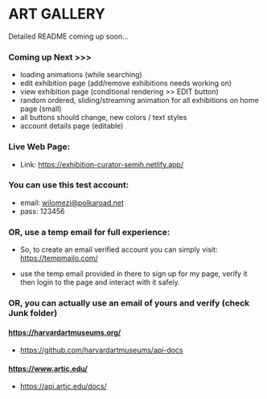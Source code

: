 # ART GALLERY

Detailed README coming up soon...

### Coming up Next >>>

- loading animations (while searching)
- edit exhibition page (add/remove exhibitions needs working on)
- view exhibition page (conditional rendering >> EDIT button)
- random ordered, sliding/streaming animation for all exhibitions on home page (small)
- all buttons should change, new colors / text styles
- account details page (editable)

### Live Web Page:

- Link:
  https://exhibition-curator-semih.netlify.app/

### You can use this test account:

- email: wilomezi@polkaroad.net
- pass: 123456

### OR, use a temp email for full experience:

- So, to create an email verified account you can simply visit:
  https://tempmailo.com/

- use the temp email provided in there to sign up for my page,
  verify it then login to the page and interact with it safely.

### OR, you can actually use an email of yours and verify (check Junk folder)

#### https://harvardartmuseums.org/

- https://github.com/harvardartmuseums/api-docs

#### https://www.artic.edu/

- https://api.artic.edu/docs/